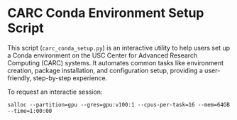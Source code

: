 # CARC Conda Environment Setup Script

This script (`carc_conda_setup.py`) is an interactive utility to help users set up a Conda environment on the USC Center for Advanced Research Computing (CARC) systems. It automates common tasks like environment creation, package installation, and configuration setup, providing a user-friendly, step-by-step experience.

To request an interactie session:

```salloc --partition=gpu --gres=gpu:v100:1 --cpus-per-task=16 --mem=64GB --time=1:00:00 ```
